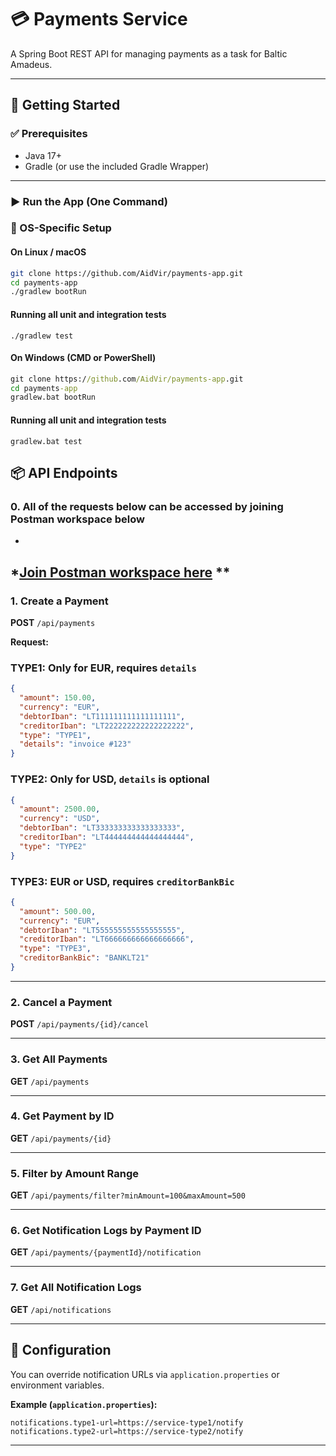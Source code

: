 # 💳 Payments Service

A Spring Boot REST API for managing payments as a task for Baltic Amadeus.

---

## 🚀 Getting Started

### ✅ Prerequisites

- Java 17+
- Gradle (or use the included Gradle Wrapper)

---

### ▶️ Run the App (One Command)

### 🔄 OS-Specific Setup

#### On **Linux / macOS**

```bash
git clone https://github.com/AidVir/payments-app.git
cd payments-app
./gradlew bootRun
```

#### Running all unit and integration tests

```
./gradlew test 
```

#### On **Windows (CMD or PowerShell)**

```cmd
git clone https://github.com/AidVir/payments-app.git
cd payments-app
gradlew.bat bootRun
```

#### Running all unit and integration tests

```
gradlew.bat test 
```

## 📦 API Endpoints

### 0. All of the requests below can be accessed by joining Postman workspace below

*
*[Join Postman workspace here](https://app.getpostman.com/join-team?invite_code=b0ec1e37640cd882db1543b857cd2ec2cf1802a931ce7ba94a117843cc398147&target_code=22f535309955f689f779d81cc3093aab)
**
--- 

### 1. Create a Payment

**POST** `/api/payments`

**Request:**

### TYPE1: Only for EUR, requires `details`

```json
{
  "amount": 150.00,
  "currency": "EUR",
  "debtorIban": "LT111111111111111111",
  "creditorIban": "LT222222222222222222",
  "type": "TYPE1",
  "details": "invoice #123"
}
```

### TYPE2: Only for USD, `details` is optional

```json
{
  "amount": 2500.00,
  "currency": "USD",
  "debtorIban": "LT333333333333333333",
  "creditorIban": "LT444444444444444444",
  "type": "TYPE2"
}
```

### TYPE3: EUR or USD, requires `creditorBankBic`

```json
{
  "amount": 500.00,
  "currency": "EUR",
  "debtorIban": "LT555555555555555555",
  "creditorIban": "LT666666666666666666",
  "type": "TYPE3",
  "creditorBankBic": "BANKLT21"
}
```

---

### 2. Cancel a Payment

**POST** `/api/payments/{id}/cancel`


---

### 3. Get All Payments

**GET** `/api/payments`

---

### 4. Get Payment by ID

**GET** `/api/payments/{id}`

---

### 5. Filter by Amount Range

**GET** `/api/payments/filter?minAmount=100&maxAmount=500`

---

### 6. Get Notification Logs by Payment ID

**GET** `/api/payments/{paymentId}/notification`

---

### 7. Get All Notification Logs

**GET** `/api/notifications`

---

## 🔧 Configuration

You can override notification URLs via `application.properties` or environment variables.

**Example (`application.properties`):**

```properties
notifications.type1-url=https://service-type1/notify
notifications.type2-url=https://service-type2/notify
```

---